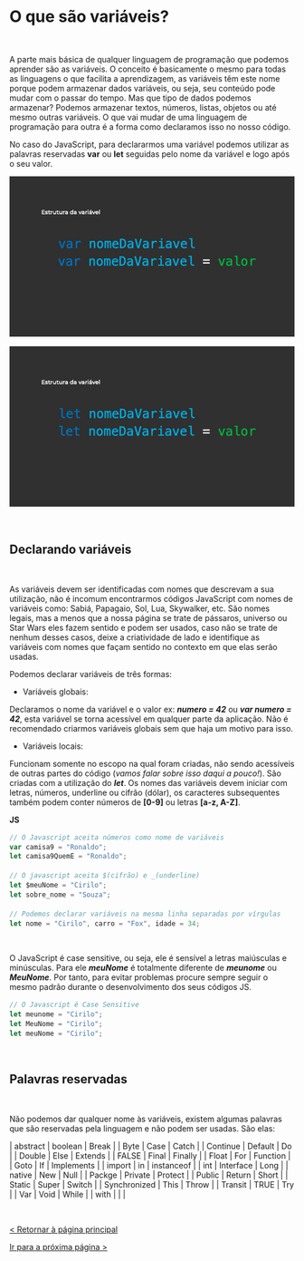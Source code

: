 # O que são variáveis?
  
  
&nbsp;
  
  
A parte mais básica de qualquer linguagem de programação que podemos aprender são as variáveis. O conceito é basicamente o mesmo para todas as linguagens o que facilita a aprendizagem, as variáveis têm este nome porque podem armazenar dados variáveis, ou seja, seu conteúdo pode mudar com o passar do tempo.
Mas que tipo de dados podemos armazenar? 
Podemos armazenar textos, números, listas, objetos ou até mesmo outras variáveis. O que vai mudar de uma linguagem de programação para outra é a forma como declaramos isso no nosso código.

No caso do JavaScript, para declararmos uma variável podemos utilizar as palavras reservadas **var** ou **let** seguidas pelo nome da variável e logo após o seu valor.
  
  
![Var](imagens/var.png)
  
![Let](imagens/let.png)
  
  
&nbsp;
  
  
## Declarando variáveis
  
  
&nbsp;
  
  
As variáveis devem ser identificadas com nomes que descrevam a sua utilização, não é incomum encontrarmos códigos JavaScript com nomes de variáveis como: Sabiá, Papagaio, Sol, Lua, Skywalker, etc. São nomes legais, mas a menos que a nossa página se trate de pássaros, universo ou Star Wars eles fazem sentido e podem ser usados, caso não se trate de nenhum desses casos, deixe a criatividade de lado e identifique as variáveis com nomes que façam sentido no contexto em que elas serão usadas. 
  
  
Podemos declarar variáveis de três formas:
  
*	Variáveis globais: 
  
Declaramos o nome da variável e o valor ex: ***numero = 42*** ou ***var numero = 42***, esta variável se torna acessível em qualquer parte da aplicação. Não é recomendado criarmos variáveis globais sem que haja um motivo para isso.
  
  
*	Variáveis locais:
  
Funcionam somente no escopo na qual foram criadas, não sendo acessíveis de outras partes do código (*vamos falar sobre isso daqui a pouco!*). São criadas com a utilização do ***let***.
Os nomes das variáveis devem iniciar com letras, números, underline ou cifrão (dólar), os caracteres subsequentes também podem conter números de **[0-9]** ou letras **[a-z, A-Z]**. 
  
  
**JS**

```javascript
// O Javascript aceita números como nome de variáveis
var camisa9 = "Ronaldo";
let camisa9QuemE = "Ronaldo";

// O javascript aceita $(cifrão) e _(underline)
let $meuNome = "Cirilo";
let sobre_nome = "Souza";

// Podemos declarar variáveis na mesma linha separadas por vírgulas
let nome = "Cirilo", carro = "Fox", idade = 34;
```
  
  
&nbsp;
  
  
O JavaScript é case sensitive, ou seja, ele é sensível a letras maiúsculas e minúsculas. Para ele ***meuNome*** é totalmente diferente de ***meunome*** ou ***MeuNome***. Por tanto, para evitar problemas procure sempre seguir o mesmo padrão durante o desenvolvimento dos seus códigos JS.

```javascript
// O Javascript é Case Sensitive 
let meunome = "Cirilo"; 
let MeuNome = "Cirilo"; 
let meuNome = "Cirilo"; 
```
  
  
&nbsp;
  
  
## Palavras reservadas
  
  
&nbsp;
  
  
Não podemos dar qualquer nome às variáveis, existem algumas palavras que são reservadas pela linguagem e não podem ser usadas. São elas:
  
| abstract     | boolean   | Break      |
| Byte         | Case      | Catch      |
| Continue     | Default   | Do         |
| Double       | Else      | Extends    |
| FALSE        | Final     | Finally    |
| Float        | For       | Function   |
| Goto         | If        | Implements |
| import       | in        | instanceof |
| int          | Interface | Long       |
| native       | New       | Null       |
| Packge       | Private   | Protect    |
| Public       | Return    | Short      |
| Static       | Super     | Switch     |
| Synchronized | This      | Throw      |
| Transit      | TRUE      | Try        |
| Var          | Void      | While      |
| with         |           |            |

  
  
&nbsp;
  
  
[< Retornar à página principal](../README.md)
  
  
[Ir para a próxima página >](26-Operadores.md)
